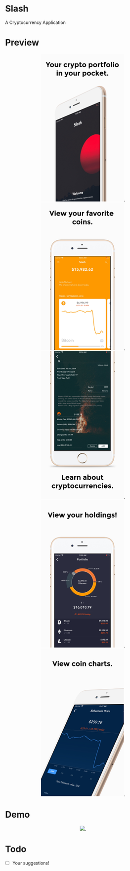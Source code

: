 # Slash

 A Cryptocurrency Application 
 
 # Preview
<p align="center">
 <img src = "/Screenshots/Preview0.jpg" height = "475">. <img src = "/Screenshots/Preview1.jpg" height = "475">.  <img src = "/Screenshots/Preview2.jpg" height = "475" >.  <img src = "/Screenshots/Preview3.jpg" height = "475">.  <img src = "/Screenshots/Preview4.jpg" height = "475">.
</p>

# Demo
<p align="center">
 <img src = "/Screenshots/Demo.mov" height = "550">.
</p>

# Todo
- [ ] Your suggestions!

